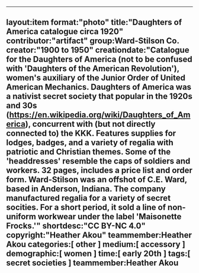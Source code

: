 ---
layout:item
format:"photo"
title:"Daughters of America catalogue circa 1920"
contributor:"artifact"
group:Ward-Stilson Co.
creator:"1900 to 1950"
creationdate:"Catalogue for the Daughters of America (not to be confused with 'Daughters of the American Revolution'), women's auxiliary of the Junior Order of United American Mechanics.  Daughters of America was a nativist secret society that popular in the 1920s and 30s (https://en.wikipedia.org/wiki/Daughters_of_America), concurrent with (but not directly connected to) the KKK.  Features supplies for lodges, badges, and a variety of regalia with patriotic and Christian themes.  Some of the 'headdresses' resemble the caps of soldiers and workers.  32 pages, includes a price list and order form.  Ward-Stilson was an offshot of C.E. Ward, based in Anderson, Indiana.  The company manufactured regalia for a variety of secret socities.  For a short period, it sold a line of non-uniform workwear under the label 'Maisonette Frocks.'"
 shortdesc:"CC BY-NC 4.0"
 copyright:"Heather Akou"
teammember:Heather Akou
categories:[ other ]
medium:[ accessory ]
demographic:[ women ]
time:[ early 20th ]
tags:[ secret societies ]
teammember:Heather Akou
---